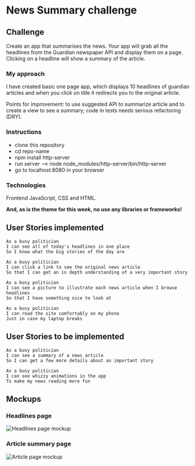 # News Summary challenge

## Challenge

Create an app that summarises the news.
Your app will grab all the headlines from the Guardian newspaper API and display them on a page.  Clicking on a headline will show a summary of the article.

### My approach

I have created basic one page app, which displays 10 headlines of guardian articles and when you click on title it redirects you to the original article.

Points for improvement: to use suggested API to summarize article and to create a view to see a summary; code in tests needs serious refactoring (DRY).

### Instructions

* clone this repository
* cd repo-name
* npm install http-server
* run server --> node node_modules/http-server/bin/http-server
* go to localhost:8080 in your browser

### Technologies

Frontend JavaScript, CSS and HTML.  

**And, as is the theme for this week, no use any libraries or frameworks!**

## User Stories implemented

```
As a busy politician
I can see all of today's headlines in one place
So I know what the big stories of the day are
```

```
As a busy politician
I can click a link to see the original news article
So that I can get an in depth understanding of a very important story
```

```
As a busy politician
I can see a picture to illustrate each news article when I browse headlines
So that I have something nice to look at
```

```
As a busy politician
I can read the site comfortably on my phone
Just in case my laptop breaks
```
## User Stories to be implemented

```
As a busy politician
I can see a summary of a news article
So I can get a few more details about an important story
```
```
As a busy politician
I can see whizzy animations in the app
To make my news reading more fun
```

## Mockups

### Headlines page

![Headlines page mockup](/images/news-summary-project-headlines-page-mockup.png)

### Article summary page

![Article page mockup](/images/news-summary-project-article-page-mockup.png)
